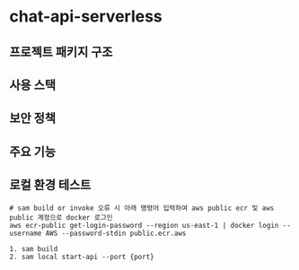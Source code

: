 # chat-api-serverless

## 프로젝트 패키지 구조

## 사용 스택

## 보안 정책

## 주요 기능

## 로컬 환경 테스트

```
# sam build or invoke 오류 시 아래 명령어 입력하여 aws public ecr 및 aws public 계정으로 docker 로그인
aws ecr-public get-login-password --region us-east-1 | docker login --username AWS --password-stdin public.ecr.aws

1. sam build
2. sam local start-api --port {port}
```